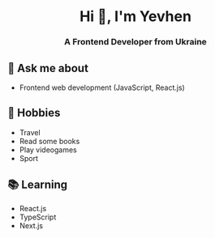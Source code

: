 <h1 align="center">Hi 👋, I'm Yevhen</h1>
<h3 align="center">A Frontend Developer from Ukraine</h3>

## 💬 Ask me about
- Frontend web development (JavaScript, React.js)

## 📅 Hobbies
- Travel
- Read some books
- Play videogames
- Sport

## 📚 Learning
- React.js
- TypeScript
- Next.js
  

